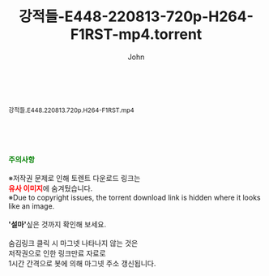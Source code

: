 ﻿---
layout: post
title:  "강적들-E448-220813-720p-H264-F1RST-mp4.torrent"
author: John
categories: [ 방송/음악 ]
tags: [  ]
image:  
description: "강적들-E448-220813-720p-H264-F1RST-mp4 torrent 정보 공유"
toc: true
toc_sticky: true
---

<br>
<div class="view-img">
<a class="view_image" href="http://torrentmobile61.com/bbs/view_image.php?fn=%2Fdata%2Ffile%2Fmusic%2F2697634418_3YEokah6_41489d800fc0ca9ac8fee3df8def508293729f01.jpg" target="_blank"><img alt="" class="img-tag" content="http://torrentmobile61.com/data/file/music/2697634418_3YEokah6_41489d800fc0ca9ac8fee3df8def508293729f01.jpg" itemprop="image" src="http://torrentmobile61.com/data/file/music/thumb-2697634418_3YEokah6_41489d800fc0ca9ac8fee3df8def508293729f01_835x2212.jpg"/></a></div><div class="view-content" itemprop="description">
<p><span style="font-size:12px;">강적들.E448.220813.720p.H264-F1RST.mp4</span> </p> </div>
    
<br><br><br>
<p data-ke-size="size16"><b><span style="color: green;">주의사항</span></b><br /><br />※저작권 문제로 인해 토렌트 다운로드 링크는<br /><b><span style="color: red;">유사 이미지</span></b>에 숨겨뒀습니다.<br />※Due to copyright issues, the torrent download link is hidden where it looks like an image.<br /><br /><b>'설마'</b>싶은 것까지 확인해 보세요.<br /><br />숨김링크 클릭 시 마그넷 나타나지 않는 것은<br />저작권으로 인한 링크만료 자료로<br />1시간 간격으로 봇에 의해 마그넷 주소 갱신됩니다.</p>
